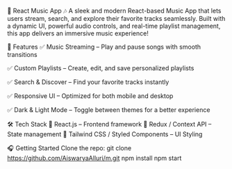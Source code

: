 🎵 React Music App 🎶
A sleek and modern React-based Music App that lets users stream, search, and explore their favorite tracks seamlessly. Built with a dynamic UI, powerful audio controls, and real-time playlist management, this app delivers an immersive music experience!

🚀 Features
   ✅ Music Streaming – Play and pause songs with smooth transitions
   
   ✅ Custom Playlists – Create, edit, and save personalized playlists
   
   ✅ Search & Discover – Find your favorite tracks instantly
   
   ✅ Responsive UI – Optimized for both mobile and desktop
   
   ✅ Dark & Light Mode – Toggle between themes for a better experience

🛠️ Tech Stack
   🔹 React.js – Frontend framework
   🔹 Redux / Context API – State management
   🔹 Tailwind CSS / Styled Components – UI Styling

🎧 Getting Started
Clone the repo:
   git clone https://github.com/AiswaryaAlluri/m.git
  npm install
  npm start
